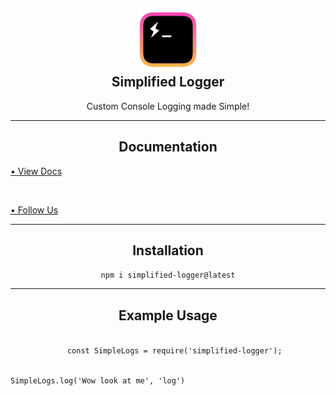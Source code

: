 <h2 align='center'>
  <img src="./imgs/SimplifiedLoggerLogo.png" height='100px' width='100px' />
  <br> 
  Simplified Logger
</h2>

<p align="center">
 Custom Console Logging made Simple!
</p>

<hr />

<h2 align="center">
  Documentation
</h2>

<a align="center" href="https://simplifiedlogger.github.io/SimplifedLogs-Base/#/">• View Docs</a>

<br>

<a align="center" href="https://twitter.com/SimpleLogger">• Follow Us</a>

<hr />

<h2 align="center">
  Installation
</h2>

<p align="center">
 <code>npm i simplified-logger@latest</code>
</p>

<hr />

<h2 align="center">
  Example Usage
</h2>

<p align="center">
 <code align="center">
   const SimpleLogs = require('simplified-logger');

   SimpleLogs.log('Wow look at me', 'log')
</code>
</p>


